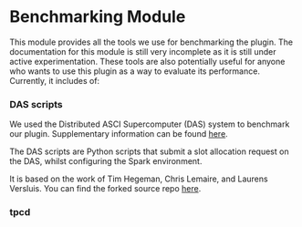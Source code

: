 # Benchmarking Module

This module provides all the tools we use for benchmarking the plugin. The documentation for this module is still very incomplete as it is still under active experimentation. These tools are also potentially useful for
anyone who wants to use this plugin as a way to evaluate its performance. Currently, it includes of:

### DAS scripts

We used the Distributed ASCI Supercomputer (DAS) system to benchmark our plugin. Supplementary information can be found [here](https://asci.tudelft.nl/project-das/).

The DAS scripts are Python scripts that submit a slot allocation request on the DAS, whilst configuring the Spark environment.

It is based on the work of Tim Hegeman, Chris Lemaire, and Laurens Versluis. You can find the forked source repo [here](https://github.com/lfdversluis/das-bigdata-deployment).

### tpcd